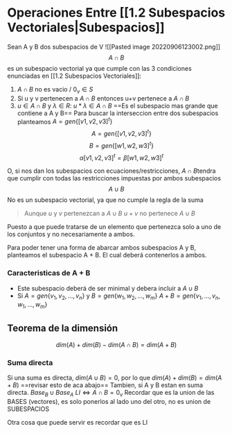 # Operaciones Entre [[1.2 Subespacios Vectoriales|Subespacios]]
Sean A y B dos subespacios de V
![[Pasted image 20220906123002.png]]
$$A \cap B$$ es un subespacio vectorial ya que cumple con las  3 condiciones enunciadas en [[1.2 Subespacios Vectoriales]]: 
1.  $A \cap B$ no es vacio / $0_v \in S$
2. Si u y v pertenecen a $A \cap B$ entonces u+v pertenece a $A \cap B$ 
3. $u \in A \cap B$ y $\lambda \in R$: $u* \lambda \in A \cap B$
==Es el subespacio mas grande que contiene a A y B==
Para buscar la interseccion entre dos subespacios planteamos
$A = gen\{[v1, v2, v3]^t\}$
$$A = gen\{[v1, v2, v3]^t\}$$
$$B = gen\{[w1, w2, w3]^t\}$$
$$\alpha [v1, v2, v3]^t = \beta [w1,w2, w3]^t$$

O, si nos dan los subespacios con ecuaciones/restricciones,  $A\cap B$tendra que cumplir con todas las restricciones impuestas por ambos subespacios
$$A \cup B$$ No es un subespacio vectorial, ya que no cumple la regla de la suma
> Aunque $u$ y $v$ pertenezcan a $A \cup B$  $u+v$ no pertenece $A \cup B$

Puesto a que puede tratarse de un elemento que pertenezca solo a uno de los conjuntos y no necesariamente a ambos.

Para poder tener una forma de abarcar ambos subespacios A y B, planteamos el subespacio A + B. El cual deberá contenerlos a ambos. 
### Caracteristicas de A + B
- Este subespacio deberá de ser minimal y debera incluir a $A \cup B$  
- Si $A = gen\{v_1, v_2, ..., v_n\}$ y $B = gen\{w_1, w_2,...,w_m\}$ $A+ B = gen\{v_1, ..., v_n, w_1, ..., w_m\}$ 

## Teorema de la dimensión 
$$dim(A) + dim(B) - dim(A \cap B) = dim(A + B)$$
### Suma directa
Si una suma es directa, $dim(A \cup B) = 0$, por lo que $dim(A) + dim(B) = dim(A + B)$ 
==revisar esto de aca abajo==
Tambien, si A y B estan en suma directa. $Base_B \cup Base_A  \ LI \iff A \cap B = {0_v}$
Recordar que es la union de las BASES (vectores), es solo ponerlos al lado uno del otro, no es union de SUBESPACIOS

Otra cosa que puede servir es recordar que es LI 
